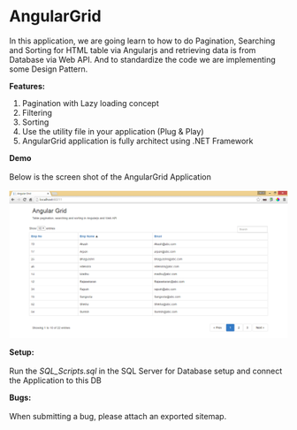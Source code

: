 # AngularGrid

In this application, we are going learn to how to do Pagination, Searching and Sorting for HTML table via Angularjs and retrieving data is from Database via Web API. And to standardize the code we are implementing some Design Pattern.

<b>Features: </b><br>
  1. Pagination with Lazy loading concept 
  2. Filtering 
  3. Sorting 
  4. Use the utility file in your application (Plug & Play) 
  5. AngularGrid application is fully architect using .NET Framework
  
<b>Demo</b><br><br>
Below is the screen shot of the AngularGrid Application<br><br>
<img src="https://raw.githubusercontent.com/Amitpnk/AngularGrid/master/Screenshot.png" alt="Screenshot of AngularGrid"/>

<b>Setup: </b><br><br>
  Run the <i>SQL_Scripts.sql</i> in the SQL Server for Database setup and connect the Application to this DB

<b>Bugs: </b><br><br>
  When submitting a bug, please attach an exported sitemap.
